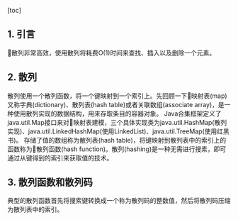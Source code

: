 [toc]
## 1. 引言
散列非常高效，使用散列将耗费O(1)时间来查找、插入以及删除一个元素。
## 2. 散列
散列使用一个散列函数，将一个键映射到一个索引上。先回顾一下映射表(map)又称字典(dictionary)、散列表(hash table)或者关联数组(associate array)，是一种使用散列实现的数据结构，用来存取条目的容器对象。
Java合集框架定义了java.util.Map接口来对映射表建模，三个具体实现类为java.util.HashMap(散列实现)、java.util.LinkedHashMap(使用LinkedList)、java.util.TreeMap(使用红黑书)。
存储了值的数组称为散列表(hash table)，将键映射到散列表中的索引上的函数称为散列函数(hash function)。散列(hashing)是一种无需进行搜素，即可通过从键得到的索引来获取值的技术。
## 3. 散列函数和散列码
典型的散列函数首先将搜索键转换成一个称为散列码的整数值，然后将散列码压缩为散列表中的索引。